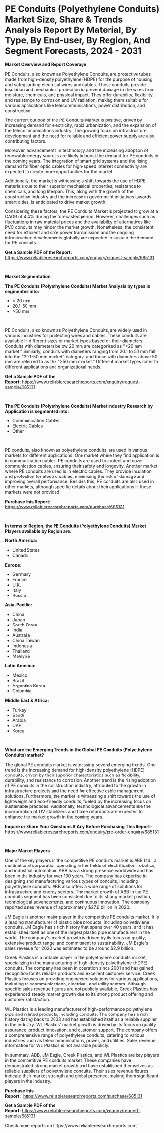 <p><h1>PE Conduits (Polyethylene Conduits) Market Size, Share & Trends Analysis Report By Material, By Type, By End-user, By Region, And Segment Forecasts, 2024 - 2031</h1></p><p><strong>Market Overview and Report Coverage</strong></p>
<p><p>PE Conduits, also known as Polyethylene Conduits, are protective tubes made from high-density polyethylene (HDPE) for the purpose of housing and safeguarding electrical wires and cables. These conduits provide insulation and mechanical protection to prevent damage to the wires from moisture, chemicals, and physical impact. They offer durability, flexibility, and resistance to corrosion and UV radiation, making them suitable for various applications like telecommunications, power distribution, and construction.</p><p>The current outlook of the PE Conduits Market is positive, driven by increasing demand for electricity, rapid urbanization, and the expansion of the telecommunications industry. The growing focus on infrastructure development and the need for reliable and efficient power supply are also contributing factors.</p><p>Moreover, advancements in technology and the increasing adoption of renewable energy sources are likely to boost the demand for PE conduits in the coming years. The integration of smart grid systems and the rising demand for fiber optic cables for high-speed internet connectivity are expected to create more opportunities for the market.</p><p>Additionally, the market is witnessing a shift towards the use of HDPE materials due to their superior mechanical properties, resistance to chemicals, and long lifespan. This, along with the growth of the construction industry and the increase in government initiatives towards smart cities, is anticipated to drive market growth.</p><p>Considering these factors, the PE Conduits Market is projected to grow at a CAGR of 4.4% during the forecasted period. However, challenges such as fluctuations in raw material prices and the availability of alternatives like PVC conduits may hinder the market growth. Nonetheless, the consistent need for efficient and safe power transmission and the ongoing infrastructure developments globally are expected to sustain the demand for PE conduits.</p></p>
<p><strong>Get a Sample PDF of the Report:</strong> <a href="https://www.reliableresearchreports.com/enquiry/request-sample/685131">https://www.reliableresearchreports.com/enquiry/request-sample/685131</a></p>
<p>&nbsp;</p>
<p><strong>Market Segmentation</strong></p>
<p><strong>The PE Conduits (Polyethylene Conduits) Market Analysis by types is segmented into:</strong></p>
<p><ul><li>< 20 mm</li><li>20.1-50 mm</li><li>>50 mm</li></ul></p>
<p>&nbsp;</p>
<p><p>PE Conduits, also known as Polyethylene Conduits, are widely used in various industries for protecting wires and cables. These conduits are available in different sizes or market types based on their diameters. Conduits with diameters below 20 mm are categorized as "<20 mm market." Similarly, conduits with diameters ranging from 20.1 to 50 mm fall into the "20.1-50 mm market" category, and those with diameters above 50 mm are referred to as the ">50 mm market." Different market types cater to different applications and organizational needs.</p></p>
<p><strong>Get a Sample PDF of the Report:</strong>&nbsp;<a href="https://www.reliableresearchreports.com/enquiry/request-sample/685131">https://www.reliableresearchreports.com/enquiry/request-sample/685131</a></p>
<p>&nbsp;</p>
<p><strong>The PE Conduits (Polyethylene Conduits) Market Industry Research by Application is segmented into:</strong></p>
<p><ul><li>Communication Cables</li><li>Electric Cables</li><li>Other</li></ul></p>
<p>&nbsp;</p>
<p><p>PE conduits, also known as polyethylene conduits, are used in various markets for different applications. One market where they find application is in communication cables. PE conduits are used to protect and cover communication cables, ensuring their safety and longevity. Another market where PE conduits are used is in electric cables. They provide insulation and protection for electric cables, minimizing the risk of damage and improving overall performance. Besides this, PE conduits are also used in other markets, although specific details about their applications in these markets were not provided.</p></p>
<p><strong>Purchase this Report:</strong>&nbsp; <a href="https://www.reliableresearchreports.com/purchase/685131">https://www.reliableresearchreports.com/purchase/685131</a></p>
<p>&nbsp;</p>
<p><strong>In terms of Region, the PE Conduits (Polyethylene Conduits) Market Players available by Region are:</strong></p>
<p>
    <p> <strong> North America: </strong>
        <ul>
            <li>United States</li>
            <li>Canada</li>
        </ul>
        </p> 
    <p> <strong> Europe: </strong>
        <ul>
            <li>Germany</li>
            <li>France</li>
            <li>U.K.</li>
            <li>Italy</li>
            <li>Russia</li>
        </ul>
        </p> 
    <p> <strong> Asia-Pacific: </strong>
        <ul>
            <li>China</li>
            <li>Japan</li>
            <li>South Korea</li>
            <li>India</li>
            <li>Australia</li>
            <li>China Taiwan</li>
            <li>Indonesia</li>
            <li>Thailand</li>
            <li>Malaysia</li>
        </ul>
        </p> 
    <p> <strong> Latin America: </strong>
        <ul>
            <li>Mexico</li>
            <li>Brazil</li>
            <li>Argentina Korea</li>
            <li>Colombia</li>
        </ul>
        </p> 
    <p> <strong> Middle East & Africa: </strong>
        <ul>
            <li>Turkey</li>
            <li>Saudi</li>
            <li>Arabia</li>
            <li>UAE</li>
            <li>Korea</li>
        </ul>
    </p>
    </p>
<p>&nbsp;</p>
<p><strong>What are the Emerging Trends in the Global PE Conduits (Polyethylene Conduits) market?</strong></p>
<p><p>The global PE conduits market is witnessing several emerging trends. One trend is the increasing demand for high-density polyethylene (HDPE) conduits, driven by their superior characteristics such as flexibility, durability, and resistance to corrosion. Another trend is the rising adoption of PE conduits in the construction industry, attributed to the growth in infrastructure projects and the need for effective cable management solutions. Furthermore, the market is witnessing a shift towards the use of lightweight and eco-friendly conduits, fueled by the increasing focus on sustainable practices. Additionally, technological advancements like the incorporation of UV stabilizers and flame retardants are expected to enhance the market growth in the coming years.</p></p>
<p><strong>Inquire or Share Your Questions If Any Before Purchasing This Report</strong>- <a href="https://www.reliableresearchreports.com/enquiry/pre-order-enquiry/685131">https://www.reliableresearchreports.com/enquiry/pre-order-enquiry/685131</a></p>
<p>&nbsp;</p>
<p><strong>Major Market Players</strong></p>
<p><p>One of the key players in the competitive PE conduits market is ABB Ltd., a multinational corporation operating in the fields of electrification, robotics, and industrial automation. ABB has a strong presence worldwide and has been in the industry for over 130 years. The company has expertise in designing and manufacturing various types of conduits, including polyethylene conduits. ABB also offers a wide range of solutions for infrastructure and energy sectors. The market growth of ABB in the PE conduits segment has been consistent due to its strong market position, technological advancements, and continuous innovation. The company reported sales revenue of approximately $27.6 billion in 2020. </p><p>JM Eagle is another major player in the competitive PE conduits market. It is a leading manufacturer of plastic pipe products, including polyethylene conduits. JM Eagle has a rich history that spans over 40 years, and it has established itself as one of the largest plastic pipe manufacturers in the world. The company's market growth is driven by its focus on quality, extensive product range, and commitment to sustainability. JM Eagle's sales revenue for 2020 was estimated to be around $2.9 billion.</p><p>Creek Plastics is a notable player in the polyethylene conduits market, specializing in the manufacturing of high-density polyethylene (HDPE) conduits. The company has been in operation since 2001 and has gained recognition for its reliable products and excellent customer service. Creek Plastics focuses on providing engineered solutions for various applications, including telecommunications, electrical, and utility sectors. Although specific sales revenue figures are not publicly available, Creek Plastics has experienced steady market growth due to its strong product offering and customer satisfaction.</p><p>WL Plastics is a leading manufacturer of high-performance polyethylene pipe and related products, including conduits. The company has a rich history dating back to 2003 and has established itself as a reliable supplier in the industry. WL Plastics' market growth is driven by its focus on quality assurance, product innovation, and customer support. The company offers a comprehensive range of polyethylene conduits, catering to various industries such as telecommunications, power, and utilities. Sales revenue information for WL Plastics is not available publicly.</p><p>In summary, ABB, JM Eagle, Creek Plastics, and WL Plastics are key players in the competitive PE conduits market. These companies have demonstrated strong market growth and have established themselves as reliable suppliers of polyethylene conduits. Their sales revenue figures indicate their market strength and global presence, making them significant players in the industry.</p></p>
<p><strong>Purchase this Report:</strong>&nbsp;&nbsp;<a href="https://www.reliableresearchreports.com/purchase/685131">https://www.reliableresearchreports.com/purchase/685131</a></p>
<p></p>
<p><strong>Get a Sample PDF of the Report:</strong>&nbsp;<a href="https://www.reliableresearchreports.com/enquiry/request-sample/685131">https://www.reliableresearchreports.com/enquiry/request-sample/685131</a></p>
<p>Check more reports on https://www.reliableresearchreports.com/</p>